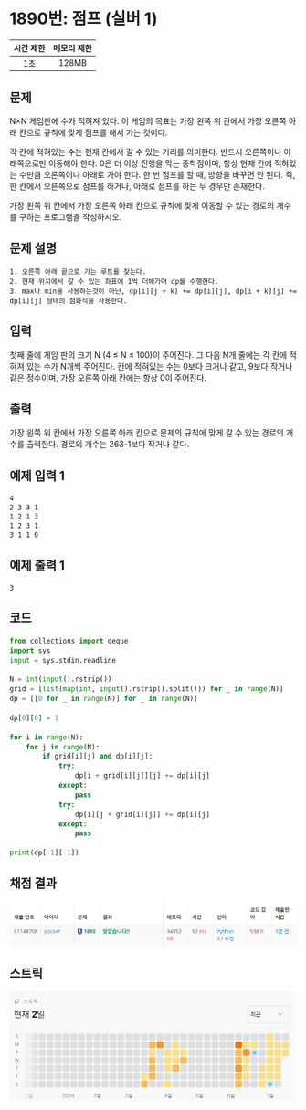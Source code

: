# 1890번: 점프 (실버 1)
| 시간 제한 | 메모리 제한 |
|:-----:|:------:|
|  1초   | 128MB  |

## 문제
N×N 게임판에 수가 적혀져 있다. 이 게임의 목표는 가장 왼쪽 위 칸에서 가장 오른쪽 아래 칸으로 규칙에 맞게 점프를 해서 가는 것이다.

각 칸에 적혀있는 수는 현재 칸에서 갈 수 있는 거리를 의미한다. 반드시 오른쪽이나 아래쪽으로만 이동해야 한다. 0은 더 이상 진행을 막는 종착점이며, 항상 현재 칸에 적혀있는 수만큼 오른쪽이나 아래로 가야 한다. 한 번 점프를 할 때, 방향을 바꾸면 안 된다. 즉, 한 칸에서 오른쪽으로 점프를 하거나, 아래로 점프를 하는 두 경우만 존재한다.

가장 왼쪽 위 칸에서 가장 오른쪽 아래 칸으로 규칙에 맞게 이동할 수 있는 경로의 개수를 구하는 프로그램을 작성하시오.


## 문제 설명
```text
1. 오른쪽 아래 끝으로 가는 루트를 찾는다.
2. 현재 위치에서 갈 수 있는 좌표에 1씩 더해가며 dp를 수행한다.
3. max나 min을 사용하는것이 아닌, dp[i][j + k] += dp[i][j], dp[i + k][j] += dp[i][j] 형태의 점화식을 사용한다.
```

## 입력
첫째 줄에 게임 판의 크기 N (4 ≤ N ≤ 100)이 주어진다. 그 다음 N개 줄에는 각 칸에 적혀져 있는 수가 N개씩 주어진다. 칸에 적혀있는 수는 0보다 크거나 같고, 9보다 작거나 같은 정수이며, 가장 오른쪽 아래 칸에는 항상 0이 주어진다.

## 출력
가장 왼쪽 위 칸에서 가장 오른쪽 아래 칸으로 문제의 규칙에 맞게 갈 수 있는 경로의 개수를 출력한다. 경로의 개수는 263-1보다 작거나 같다.

## 예제 입력 1 
```text
4
2 3 3 1
1 2 1 3
1 2 3 1
3 1 1 0
```

## 예제 출력 1 
```text
3
```

## 코드
```python
from collections import deque
import sys
input = sys.stdin.readline

N = int(input().rstrip())
grid = [list(map(int, input().rstrip().split())) for _ in range(N)]
dp = [[0 for _ in range(N)] for _ in range(N)]

dp[0][0] = 1

for i in range(N):
    for j in range(N):
        if grid[i][j] and dp[i][j]:
            try:
                dp[i + grid[i][j]][j] += dp[i][j]
            except:
                pass
            try:
                dp[i][j + grid[i][j]] += dp[i][j]
            except:
                pass

print(dp[-1][-1])
```

## 채점 결과
![img.png](img.png)

## 스트릭
![img_1.png](img_1.png)
